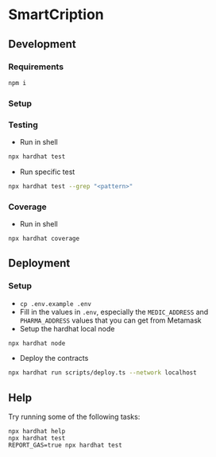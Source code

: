 # SmartCription

## Development
### Requirements
```sh
npm i
```
### Setup
### Testing
- Run in shell
```sh
npx hardhat test
```
- Run specific test
```sh
npx hardhat test --grep "<pattern>"
```
### Coverage
- Run in shell
```sh
npx hardhat coverage
```

## Deployment
### Setup
- `cp .env.example .env`
- Fill in the values in `.env`, especially the `MEDIC_ADDRESS` and `PHARMA_ADDRESS` values that you can get from Metamask
- Setup the hardhat local node
```sh
npx hardhat node
```
- Deploy the contracts
```sh
npx hardhat run scripts/deploy.ts --network localhost
```

## Help
Try running some of the following tasks:

```shell
npx hardhat help
npx hardhat test
REPORT_GAS=true npx hardhat test
```
